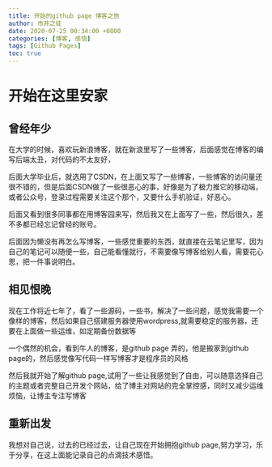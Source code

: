```yaml
---
title: 开始的github page 博客之旅
author: 市井之徒
date: 2020-07-25 00:34:00 +0800
categories: [博客, 感悟]
tags: [Github Pages]
toc: true
---
```

# 开始在这里安家

##  曾经年少

在大学的时候，喜欢玩新浪博客，就在新浪里写了一些博客，后面感觉在博客的编写后端太丑，对代码的不太友好，

后面大学毕业后，就选用了CSDN，在上面又写了一些博客，一些博客的访问量还很不错的，但是后面CSDN做了一些很恶心的事，好像是为了极力推它的移动端，或者公众号，登录过程需要关注这个那个，又要什么手机验证，好恶心。

后面又看到很多同事都在用博客园来写，然后我又在上面写了一些，然后很久，差不多都已经忘记曾经的账号。

后面因为懒没有再怎么写博客，一些感觉重要的东西，就直接在云笔记里写，因为自己的笔记可以随便一些，自己能看懂就行，不需要像写博客给别人看，需要花心思，把一件事说明白。

## 相见恨晚

现在工作将近七年了，看了一些源码，一些书，解决了一些问题，感觉我需要一个像样的博客，然后如果自己搭建服务器使用wordpress,就需要稳定的服务器，还要在上面做一些运维，如定期备份数据等

一个偶然的机会，看到牛人的博客，是github page 弄的，他是搬家到github page的，然后感觉像写代码一样写博客才是程序员的风格

然后我就开始了解github page,试用了一些让我感觉到了自由，可以随意选择自己的主题或者完整自己开发个网站，给了博主对网站的完全掌控感，同时又减少运维烦恼，让博主专注写博客

## 重新出发

我想对自己说，过去的已经过去，让自己现在开始拥抱github page,努力学习，乐于分享，在这上面能记录自己的点滴技术感悟。

